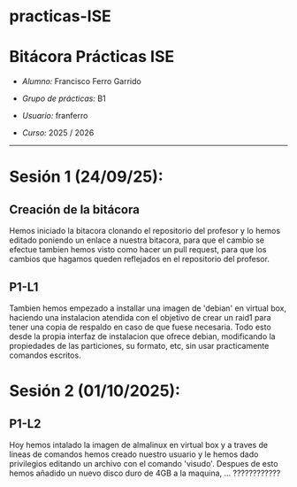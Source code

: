 # practicas-ISE

# Bitácora Prácticas ISE

- *Alumno:* Francisco Ferro Garrido

- *Grupo de prácticas:* B1

- *Usuario:* franferro


- *Curso:* 2025 / 2026

---

# Sesión 1 (24/09/25): 
## Creación de la bitácora
Hemos iniciado la bitacora clonando el repositorio del profesor y lo hemos editado poniendo un enlace a nuestra bitacora, para que el cambio se efectue tambien hemos visto como hacer un pull request, para que los cambios que hagamos queden reflejados en el repositorio del profesor.

## P1-L1
Tambien hemos empezado a installar una imagen de 'debian' en virtual box, haciendo una instalacion atendida con el objetivo de crear un raid1 para tener una copia de respaldo en caso de que fuese necesaria. Todo esto desde la propia interfaz de instalacion que ofrece debian, modificando la propiedades de las particiones, su formato, etc, sin usar practicamente comandos escritos.

# Sesión 2 (01/10/2025):
## P1-L2
Hoy hemos intalado la imagen de almalinux en virtual box y a traves de lineas de comandos hemos creado nuestro usuario y le hemos dado privilegios editando un archivo con el comando 'visudo'. Despues de esto hemos añadido un nuevo disco duro de  4GB a la maquina, ... ????????????



